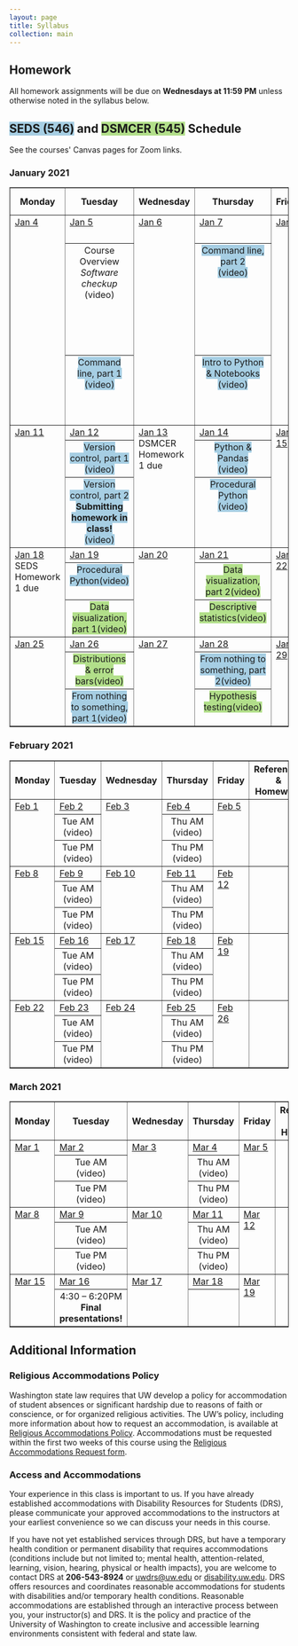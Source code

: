```yaml
---
layout: page
title: Syllabus
collection: main
---
```


## Homework

All homework assignments will be due on **Wednesdays at 11:59 PM** unless otherwise noted in the syllabus below.

## <span style="background-color:#a6cee3">SEDS (546)</span> and <span style="background-color:#b2df8a">DSMCER (545)</span> Schedule

See the courses' Canvas pages for Zoom links.

<!--SEDS background color: #a6cee3
DSMCER background color: #b2df8a-->


### January 2021
<table style="border-collapse: collapse; width: 100%; " border="1">
<tbody>
<tr>
<th>Monday</th>
<th>Tuesday</th>
<th>Wednesday</th>
<th>Thursday</th>
<th>Friday</th>
<th>References &amp; <br />Homework</th>
</tr>
<!-- this is a new week -->
<tr valign="top">
<td rowspan="3"><u>Jan 4</u></td>
<td rowspan="1"><u>Jan 5</u></td>
<td rowspan="3"><u>Jan 6</u></td>
<td rowspan="1"><u>Jan 7</u></td>
<td rowspan="3"><u>Jan 8</u></td>
<td rowspan="3">
<ul>
<li><a href="https://aiche.onlinelibrary.wiley.com/doi/10.1002/aic.15192">DSMCER assigned reading</a></li>
<li><a href="https://githuDIRECT.github.io/raw/master/Wi21_content/SEDS/CSE%20390%20Bash%20Command%20Reference.pdf">bash command line reference</a></li>
<li><a>DSMCER Homework 1 (Due 1/13 11:59 PM)</a></li>
<li><a><span style="background-color:#a6cee3">SEMDS Homework 1 (Due 1/18 11:59 PM)</span></a></li>
</ul>
</td>
</tr>
<tr align="center" valign="top">
	<td >Course Overview<br/><i>Software checkup</i><br/><a>(video)</a></td>
	<td ><span style="background-color:#a6cee3">Command line, part 2<br /><a>(video)</a></span></td>
</tr>
<tr align="center" valign="top">
<td ><span style="background-color:#a6cee3">Command line, part 1<br /><a>(video)</a></span></td>
<td ><span style="background-color:#a6cee3">Intro to Python &amp; Notebooks<br /><a>(video)</a></span></td>
</tr>
<!-- end of week -->
<!-- this is a new week -->
<tr valign="top">
<td rowspan="3"><u>Jan 11</u></td>
<td rowspan="1"><u>Jan 12</u></td>
<td rowspan="3"><u>Jan 13</u><br/>DSMCER Homework 1 due</td>
<td rowspan="1"><u>Jan 14</u></td>
<td rowspan="3"><u>Jan 15</u></td>
<td rowspan="3">
</td>
</tr>
<tr align="center" valign="top">
	<td ><span style="background-color:#a6cee3">Version control, part 1<br/><a>(video)</a></span></td>
	<td ><span style="background-color:#a6cee3">Python & Pandas<br /><a>(video)</a></span></td>
</tr>
<tr align="center" valign="top">
	<td ><span style="background-color:#a6cee3">Version control, part 2<br/><b>Submitting homework in class!</b><br /><a>(video)</span></a></td>
  <td ><span style="background-color:#a6cee3">Procedural Python<br /><a>(video)</a></span></td>
</tr>
<!-- end of week -->
<!-- this is a new week -->
<tr valign="top">
	<td rowspan="3"><u>Jan 18</u><br/>SEDS Homework 1 due</td>
<td rowspan="1"><u>Jan 19</u></td>
<td rowspan="3"><u>Jan 20</u></td>
<td rowspan="1"><u>Jan 21</u></td>
<td rowspan="3"><u>Jan 22</u></td>
<td rowspan="3">
</td>
</tr>
<tr align="center" valign="top">
	<td ><span style="background-color:#a6cee3">Procedural Python<a>(video)</a></span></td>
	<td ><span style="background-color:#b2df8a">Data visualization, part 2<a>(video)</a></span></td>
</tr>
<tr align="center" valign="top">
	<td ><span style="background-color:#b2df8a">Data visualization, part 1<a>(video)</a></span></td>
	<td ><span style="background-color:#b2df8a">Descriptive statistics<a>(video)</a></span></td>
</tr>
<!-- end of week -->
<!-- this is a new week -->
<tr valign="top">
<td rowspan="3"><u>Jan 25</u></td>
<td rowspan="1"><u>Jan 26</u></td>
<td rowspan="3"><u>Jan 27</u></td>
<td rowspan="1"><u>Jan 28</u></td>
<td rowspan="3"><u>Jan 29</u></td>
<td rowspan="3">
</td>
</tr>
<tr align="center" valign="top">
	<td ><span style="background-color:#b2df8a">Distributions & error bars<a>(video)</a></span></td>
	<td ><span style="background-color:#a6cee3">From nothing to something, part 2<a>(video)</a></span></td>
</tr>
<tr align="center" valign="top">
	<td ><span style="background-color:#a6cee3">From nothing to something, part 1<a>(video)</a></span></td>
	<td ><span style="background-color:#b2df8a">Hypothesis testing<a>(video)</a></span></td>
</tr>
<!-- end of week -->
</tbody>
</table>

### February 2021
<table style="border-collapse: collapse; width: 100%; " border="1">
<tbody>
<tr>
<th>Monday</th>
<th>Tuesday</th>
<th>Wednesday</th>
<th>Thursday</th>
<th>Friday</th>
<th>References &amp; <br />Homework</th>
</tr>
<!-- this is a new week -->
<tr valign="top">
<td rowspan="3"><u>Feb 1</u></td>
<td rowspan="1"><u>Feb 2</u></td>
<td rowspan="3"><u>Feb 3</u></td>
<td rowspan="1"><u>Feb 4</u></td>
<td rowspan="3"><u>Feb 5</u></td>
<td rowspan="3">
</td>
</tr>
<tr align="center" valign="top">
	<td >Tue AM<br/><a>(video)</a></td>
	<td >Thu AM<br /><a>(video)</a></td>
</tr>
<tr align="center" valign="top">
<td >Tue PM<br /><a>(video)</a></td>
<td >Thu PM<br /><a>(video)</a></td>
</tr>
<!-- end of week -->
<!-- this is a new week -->
<tr valign="top">
<td rowspan="3"><u>Feb 8</u></td>
<td rowspan="1"><u>Feb 9</u></td>
<td rowspan="3"><u>Feb 10</u></td>
<td rowspan="1"><u>Feb 11</u></td>
<td rowspan="3"><u>Feb 12</u></td>
<td rowspan="3">
</td>
</tr>
<tr align="center" valign="top">
	<td >Tue AM<br/><a>(video)</a></td>
	<td >Thu AM<br /><a>(video)</a></td>
</tr>
<tr align="center" valign="top">
<td >Tue PM<br /><a>(video)</a></td>
<td >Thu PM<br /><a>(video)</a></td>
</tr>
<!-- end of week -->
<!-- this is a new week -->
<tr valign="top">
<td rowspan="3"><u>Feb 15</u></td>
<td rowspan="1"><u>Feb 16</u></td>
<td rowspan="3"><u>Feb 17</u></td>
<td rowspan="1"><u>Feb 18</u></td>
<td rowspan="3"><u>Feb 19</u></td>
<td rowspan="3">
</td>
</tr>
<tr align="center" valign="top">
	<td >Tue AM<br/><a>(video)</a></td>
	<td >Thu AM<br /><a>(video)</a></td>
</tr>
<tr align="center" valign="top">
<td >Tue PM<br /><a>(video)</a></td>
<td >Thu PM<br /><a>(video)</a></td>
</tr>
<!-- end of week -->
<!-- this is a new week -->
<tr valign="top">
<td rowspan="3"><u>Feb 22</u></td>
<td rowspan="1"><u>Feb 23</u></td>
<td rowspan="3"><u>Feb 24</u></td>
<td rowspan="1"><u>Feb 25</u></td>
<td rowspan="3"><u>Feb 26</u></td>
<td rowspan="3">
</td>
</tr>
<tr align="center" valign="top">
	<td >Tue AM<br/><a>(video)</a></td>
	<td >Thu AM<br /><a>(video)</a></td>
</tr>
<tr align="center" valign="top">
<td >Tue PM<br /><a>(video)</a></td>
<td >Thu PM<br /><a>(video)</a></td>
</tr>
<!-- end of week -->
</tbody>
</table>

### March 2021
<table style="border-collapse: collapse; width: 100%; " border="1">
<tbody>
<tr>
<th>Monday</th>
<th>Tuesday</th>
<th>Wednesday</th>
<th>Thursday</th>
<th>Friday</th>
<th>References &amp; <br />Homework</th>
</tr>
<!-- this is a new week -->
<tr valign="top">
<td rowspan="3"><u>Mar 1</u></td>
<td rowspan="1"><u>Mar 2</u></td>
<td rowspan="3"><u>Mar 3</u></td>
<td rowspan="1"><u>Mar 4</u></td>
<td rowspan="3"><u>Mar 5</u></td>
<td rowspan="3">
</td>
</tr>
<tr align="center" valign="top">
	<td >Tue AM<br/><a>(video)</a></td>
	<td >Thu AM<br /><a>(video)</a></td>
</tr>
<tr align="center" valign="top">
<td >Tue PM<br /><a>(video)</a></td>
<td >Thu PM<br /><a>(video)</a></td>
</tr>
<!-- end of week -->
<!-- this is a new week -->
<tr valign="top">
<td rowspan="3"><u>Mar 8</u></td>
<td rowspan="1"><u>Mar 9</u></td>
<td rowspan="3"><u>Mar 10</u></td>
<td rowspan="1"><u>Mar 11</u></td>
<td rowspan="3"><u>Mar 12</u></td>
<td rowspan="3">
</td>
</tr>
<tr align="center" valign="top">
	<td >Tue AM<br/><a>(video)</a></td>
	<td >Thu AM<br /><a>(video)</a></td>
</tr>
<tr align="center" valign="top">
<td >Tue PM<br /><a>(video)</a></td>
<td >Thu PM<br /><a>(video)</a></td>
</tr>
<!-- end of week -->
<!-- this is a new week -->
<tr valign="top">
<td rowspan="2"><u>Mar 15</u></td>
<td rowspan="1"><u>Mar 16</u></td>
<td rowspan="2"><u>Mar 17</u></td>
<td rowspan="1"><u>Mar 18</u></td>
<td rowspan="2"><u>Mar 19</u></td>
<td rowspan="2">
</td>
</tr>
<tr align="center" valign="top">
<td >4:30 – 6:20PM<br><b>Final presentations!</b></td>
<td ></td>
</tr>
<!-- end of week -->
</tbody>
</table>

## Additional Information

### Religious Accommodations Policy
Washington state law requires that UW develop a policy for accommodation of student absences or significant hardship due to reasons of faith or conscience, or for organized religious activities. The UW’s policy, including more information about how to request an accommodation, is available at [Religious Accommodations Policy](https://registrar.washington.edu/staffandfaculty/religious-accommodations-policy/). Accommodations must be requested within the first two weeks of this course using the [Religious Accommodations Request form](https://registrar.washington.edu/students/religious-accommodations-request/).

### Access and Accommodations
Your experience in this class is important to us. If you have already established accommodations with Disability Resources for Students (DRS), please communicate your approved accommodations to the instructors at your earliest convenience so we can discuss your needs in this course.

If you have not yet established services through DRS, but have a temporary health condition or permanent disability that requires accommodations (conditions include but not limited to; mental health, attention-related, learning, vision, hearing, physical or health impacts), you are welcome to contact DRS at **206-543-8924** or <uwdrs@uw.edu> or [disability.uw.edu](http://depts.washington.edu/uwdrs/). DRS offers resources and coordinates reasonable accommodations for students with disabilities and/or temporary health conditions.  Reasonable accommodations are established through an interactive process between you, your instructor(s) and DRS.  It is the policy and practice of the University of Washington to create inclusive and accessible learning environments consistent with federal and state law.

